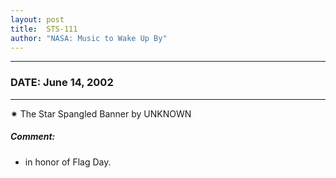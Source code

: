 ```yaml
---
layout: post
title:  STS-111
author: "NASA: Music to Wake Up By"
---
```


----
### DATE: June 14, 2002
----
✷ The Star Spangled Banner by UNKNOWN

##### Comment:
* in honor of Flag Day.
